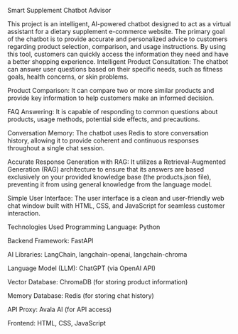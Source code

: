Smart Supplement Chatbot Advisor

This project is an intelligent, AI-powered chatbot designed to act as a virtual assistant for a dietary supplement e-commerce website.
The primary goal of the chatbot is to provide accurate and personalized advice to customers regarding product selection, comparison, and usage instructions.
By using this tool, customers can quickly access the information they need and have a better shopping experience.
Intelligent Product Consultation: The chatbot can answer user questions based on their specific needs, such as fitness goals, health concerns, or skin problems.

Product Comparison: It can compare two or more similar products and provide key information to help customers make an informed decision.

FAQ Answering: It is capable of responding to common questions about products, usage methods, potential side effects, and precautions.

Conversation Memory: The chatbot uses Redis to store conversation history, allowing it to provide coherent and continuous responses throughout a single chat session.

Accurate Response Generation with RAG: It utilizes a Retrieval-Augmented Generation (RAG) architecture to ensure that its answers are based exclusively on your provided knowledge base (the products.json file), preventing it from using general knowledge from the language model.

Simple User Interface: The user interface is a clean and user-friendly web chat window built with HTML, CSS, and JavaScript for seamless customer interaction.

Technologies Used
Programming Language: Python

Backend Framework: FastAPI

AI Libraries: LangChain, langchain-openai, langchain-chroma

Language Model (LLM): ChatGPT (via OpenAI API)

Vector Database: ChromaDB (for storing product information)

Memory Database: Redis (for storing chat history)

API Proxy: Avala AI (for API access)

Frontend: HTML, CSS, JavaScript
